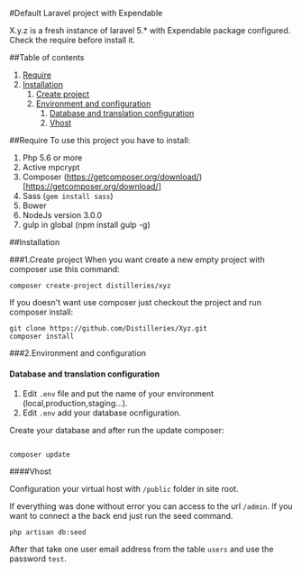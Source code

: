 #Default Laravel project with Expendable

X.y.z is a fresh instance of laravel 5.* with Expendable package configured.
Check the require before install it.


##Table of contents
1. [Require](#require)
1. [Installation](#installation)
    1. [Create project](#1-create-project)
    1. [Environment and configuration](#2-environment-and-configuration)
        1. [Database and translation configuration](#database-and-translation-configuration)
        1. [Vhost](#vhost)


##Require
To use this project you have to install:

1. Php 5.6 or more
3. Active mpcrypt
4. Composer (https://getcomposer.org/download/)[https://getcomposer.org/download/]
5. Sass (`gem install sass`)
6. Bower
6. NodeJs version 3.0.0
7. gulp in global (npm install gulp -g)

    
##Installation


###1.Create project
When you want create a new empty project with composer use this command:

```ssh
composer create-project distilleries/xyz
```

If you doesn't want use composer just checkout the project and run composer install:

```ssh
git clone https://github.com/Distilleries/Xyz.git
composer install
```

###2.Environment and configuration

#### Database and translation configuration

1. Edit `.env` file and put the name of your environment (local,production,staging...).
1. Edit `.env` add your database ocnfiguration.


Create your database and after run the update composer:

```

composer update

```


####Vhost

Configuration your virtual host with `/public` folder in site root.


If everything was done without error you can access to the url `/admin`.
If you want to connect a the back end just run the seed command.

```
php artisan db:seed
```

After that take one user email address from the table `users` and use the password `test`.

